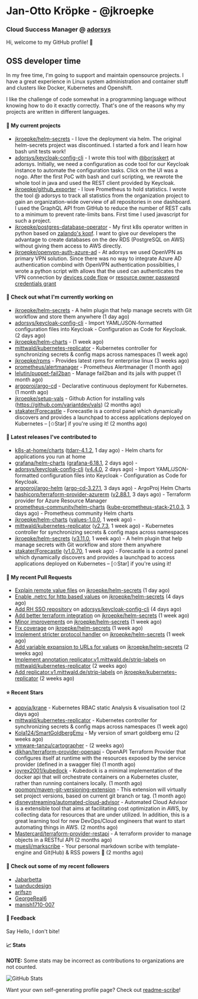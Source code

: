 # Jan-Otto Kröpke - @jkroepke
### Cloud Success Manager @ [adorsys](https://github.com/adorsys)

Hi, welcome to my GitHub profile! 👋

## OSS developer time
In my free time, I'm going to support and maintain opensource projects. I have a great experience in Linux system administration and container stuff and clusters like Docker, Kubernetes and Openshift.

I like the challenge of code somewhat in a programming language without knowing how to do it exactly correctly. That's one of the reasons why my projects are written in different languages.

#### 🌱 My current projects
- [jkroepke/helm-secrets](https://github.com/jkroepke/helm-secrets) - I love the deployment via helm. The original helm-secrets project was discontinued. I started a fork and I learn how bash unit tests work!
- [adorsys/keycloak-config-cli](https://github.com/adorsys/keycloak-config-cli) - I wrote this tool with [@borisskert](https://github.com/borisskert) at adorsys. Initially, we need a configuration as code tool for our Keycloak instance to automate the configuration tasks. Click on the UI was a nogo. After the first PoC with bash and curl scripting, we rewrote the whole tool in java and used the REST client provided by Keycloak.
- [jkroepke/github_exporter](https://github.com/jkroepke/github_exporter) - I love Prometheus to hold statistics. I wrote the tool @ adorsys to track all statistics from the organization project to gain an organization-wide overview of all repositories in one dashboard. I used the GraphQL API from GitHub to reduce the number of REST calls to a minimum to prevent rate-limits bans. First time I used javascript for such a project.
- [jkroepke/postgres-database-operator](https://github.com/jkroepke/postgres-database-operator) - My first k8s operator written in python based on [zalando's kopf](https://github.com/zalando-incubator/kopf). I want to give our developers the advantage to create databases on the dev RDS (PostgreSQL on AWS) without giving them access to AWS directly.
- [jkroepke/openvpn-auth-azure-ad](https://github.com/jkroepke/openvpn-auth-azure-ad) - At adorsys we used OpenVPN as primary VPN solution. Since there was no way to integrate Azure AD authentication combind with OpenVPN authentication possiblities, I wrote a python script with allows that the used can authenticates the VPN connection by [devices code flow](https://docs.microsoft.com/en-us/azure/active-directory/develop/v2-oauth2-device-code) or [resource owner password credentials grant](https://docs.microsoft.com/en-us/azure/active-directory/develop/v2-oauth-ropc)

#### 👷 Check out what I'm currently working on

- [jkroepke/helm-secrets](https://github.com/jkroepke/helm-secrets) - A helm plugin that help manage secrets with Git workflow and store them anywhere (1 day ago)
- [adorsys/keycloak-config-cli](https://github.com/adorsys/keycloak-config-cli) - Import YAML/JSON-formatted configuration files into Keycloak - Configuration as Code for Keycloak. (2 days ago)
- [jkroepke/helm-charts](https://github.com/jkroepke/helm-charts) -  (1 week ago)
- [mittwald/kubernetes-replicator](https://github.com/mittwald/kubernetes-replicator) - Kubernetes controller for synchronizing secrets &amp; config maps across namespaces (1 week ago)
- [jkroepke/rpms](https://github.com/jkroepke/rpms) - Provides latest rpms for enterprise linux (3 weeks ago)
- [prometheus/alertmanager](https://github.com/prometheus/alertmanager) - Prometheus Alertmanager (1 month ago)
- [lelutin/puppet-fail2ban](https://github.com/lelutin/puppet-fail2ban) - Manage fail2ban and its jails with puppet (1 month ago)
- [argoproj/argo-cd](https://github.com/argoproj/argo-cd) - Declarative continuous deployment for Kubernetes. (1 month ago)
- [jkroepke/setup-vals](https://github.com/jkroepke/setup-vals) - Github Action for installing vals (https://github.com/variantdev/vals) (2 months ago)
- [stakater/Forecastle](https://github.com/stakater/Forecastle) - Forecastle is a control panel which dynamically discovers and provides a launchpad to access applications deployed on Kubernetes  – [✩Star] if you&#39;re using it! (2 months ago)

#### 🔭 Latest releases I've contributed to

- [k8s-at-home/charts](https://github.com/k8s-at-home/charts) ([tdarr-4.1.2](https://github.com/k8s-at-home/charts/releases/tag/tdarr-4.1.2), 1 day ago) - Helm charts for applications you run at home
- [grafana/helm-charts](https://github.com/grafana/helm-charts) ([grafana-6.18.1](https://github.com/grafana/helm-charts/releases/tag/grafana-6.18.1), 2 days ago) - 
- [adorsys/keycloak-config-cli](https://github.com/adorsys/keycloak-config-cli) ([v4.4.0](https://github.com/adorsys/keycloak-config-cli/releases/tag/v4.4.0), 2 days ago) - Import YAML/JSON-formatted configuration files into Keycloak - Configuration as Code for Keycloak.
- [argoproj/argo-helm](https://github.com/argoproj/argo-helm) ([argo-cd-3.27.1](https://github.com/argoproj/argo-helm/releases/tag/argo-cd-3.27.1), 3 days ago) - ArgoProj Helm Charts
- [hashicorp/terraform-provider-azurerm](https://github.com/hashicorp/terraform-provider-azurerm) ([v2.88.1](https://github.com/hashicorp/terraform-provider-azurerm/releases/tag/v2.88.1), 3 days ago) - Terraform provider for Azure Resource Manager
- [prometheus-community/helm-charts](https://github.com/prometheus-community/helm-charts) ([kube-prometheus-stack-21.0.3](https://github.com/prometheus-community/helm-charts/releases/tag/kube-prometheus-stack-21.0.3), 3 days ago) - Prometheus community Helm charts
- [jkroepke/helm-charts](https://github.com/jkroepke/helm-charts) ([values-1.0.0](https://github.com/jkroepke/helm-charts/releases/tag/values-1.0.0), 1 week ago) - 
- [mittwald/kubernetes-replicator](https://github.com/mittwald/kubernetes-replicator) ([v2.7.3](https://github.com/mittwald/kubernetes-replicator/releases/tag/v2.7.3), 1 week ago) - Kubernetes controller for synchronizing secrets &amp; config maps across namespaces
- [jkroepke/helm-secrets](https://github.com/jkroepke/helm-secrets) ([v3.11.0](https://github.com/jkroepke/helm-secrets/releases/tag/v3.11.0), 1 week ago) - A helm plugin that help manage secrets with Git workflow and store them anywhere
- [stakater/Forecastle](https://github.com/stakater/Forecastle) ([v1.0.70](https://github.com/stakater/Forecastle/releases/tag/v1.0.70), 1 week ago) - Forecastle is a control panel which dynamically discovers and provides a launchpad to access applications deployed on Kubernetes  – [✩Star] if you&#39;re using it!

#### 🔨 My recent Pull Requests

- [Explain remote value files](https://github.com/jkroepke/helm-secrets/pull/175) on [jkroepke/helm-secrets](https://github.com/jkroepke/helm-secrets) (1 day ago)
- [Enable .netrc for http based values](https://github.com/jkroepke/helm-secrets/pull/174) on [jkroepke/helm-secrets](https://github.com/jkroepke/helm-secrets) (4 days ago)
- [Add RH SSO repository](https://github.com/adorsys/keycloak-config-cli/pull/583) on [adorsys/keycloak-config-cli](https://github.com/adorsys/keycloak-config-cli) (4 days ago)
- [Add better terraform integration](https://github.com/jkroepke/helm-secrets/pull/173) on [jkroepke/helm-secrets](https://github.com/jkroepke/helm-secrets) (1 week ago)
- [Minor improvements](https://github.com/jkroepke/helm-secrets/pull/172) on [jkroepke/helm-secrets](https://github.com/jkroepke/helm-secrets) (1 week ago)
- [Fix coverage](https://github.com/jkroepke/helm-secrets/pull/171) on [jkroepke/helm-secrets](https://github.com/jkroepke/helm-secrets) (1 week ago)
- [Implement stricter protocol handler](https://github.com/jkroepke/helm-secrets/pull/170) on [jkroepke/helm-secrets](https://github.com/jkroepke/helm-secrets) (1 week ago)
- [Add variable expansion to URLs for values](https://github.com/jkroepke/helm-secrets/pull/169) on [jkroepke/helm-secrets](https://github.com/jkroepke/helm-secrets) (2 weeks ago)
- [Implement annotation replicator.v1.mittwald.de/strip-labels](https://github.com/mittwald/kubernetes-replicator/pull/155) on [mittwald/kubernetes-replicator](https://github.com/mittwald/kubernetes-replicator) (2 weeks ago)
- [Add replicator.v1.mittwald.de/strip-labels](https://github.com/jkroepke/kubernetes-replicator/pull/3) on [jkroepke/kubernetes-replicator](https://github.com/jkroepke/kubernetes-replicator) (2 weeks ago)

#### ⭐ Recent Stars

- [appvia/krane](https://github.com/appvia/krane) - Kubernetes RBAC static Analysis &amp; visualisation tool (2 days ago)
- [mittwald/kubernetes-replicator](https://github.com/mittwald/kubernetes-replicator) - Kubernetes controller for synchronizing secrets &amp; config maps across namespaces (1 week ago)
- [Kola124/SmartGoldbergEmu](https://github.com/Kola124/SmartGoldbergEmu) - My version of smart goldberg emu (2 weeks ago)
- [vmware-tanzu/cartographer](https://github.com/vmware-tanzu/cartographer) -  (2 weeks ago)
- [dikhan/terraform-provider-openapi](https://github.com/dikhan/terraform-provider-openapi) - OpenAPI Terraform Provider that configures itself at runtime with the resources exposed by the service provider (defined in a swagger file) (1 month ago)
- [joyrex2001/kubedock](https://github.com/joyrex2001/kubedock) - Kubedock is a minimal implementation of the docker api that will orchestrate containers on a Kubernetes cluster, rather than running containers locally. (1 month ago)
- [qoomon/maven-git-versioning-extension](https://github.com/qoomon/maven-git-versioning-extension) - This extension will virtually set project versions, based on current git branch or tag. (1 month ago)
- [disneystreaming/automated-cloud-advisor](https://github.com/disneystreaming/automated-cloud-advisor) - Automated Cloud Advisor is a extensible tool that aims at facilitating cost optimization in AWS, by collecting data for resources that are under utilized. In addition, this is a great learning tool for new DevOps/Cloud engineers that want to start automating things in AWS.  (2 months ago)
- [Mastercard/terraform-provider-restapi](https://github.com/Mastercard/terraform-provider-restapi) - A terraform provider to manage objects in a RESTful API (2 months ago)
- [muesli/markscribe](https://github.com/muesli/markscribe) - Your personal markdown scribe with template-engine and Git(Hub) &amp; RSS powers 📜 (2 months ago)

#### 👯 Check out some of my recent followers

- [Jabarbetta](https://github.com/Jabarbetta)
- [tuanducdesign](https://github.com/tuanducdesign)
- [arifszn](https://github.com/arifszn)
- [GeorgeReal6](https://github.com/GeorgeReal6)
- [manish1710-007](https://github.com/manish1710-007)

#### 💬 Feedback

Say Hello, I don't bite!

#### 📈 Stats

**NOTE:** Some stats may be incorrect as contributions to organizations
are not counted.

![GitHub Stats](https://github-readme-stats.vercel.app/api?username=jkroepke&count_private=false&theme=tokyonight&show_icons=true)

Want your own self-generating profile page? Check out [readme-scribe](https://github.com/muesli/readme-scribe)!
